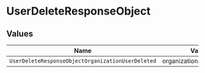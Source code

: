 # UserDeleteResponseObject


## Values

| Name                                              | Value                                             |
| ------------------------------------------------- | ------------------------------------------------- |
| `UserDeleteResponseObjectOrganizationUserDeleted` | organization.user.deleted                         |